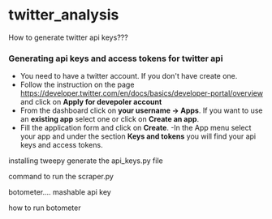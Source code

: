 # twitter_analysis

How to generate twitter api keys???
### Generating api keys and access tokens for twitter api
- You need to have a twitter account. If you don't have create one.
- Follow the instruction on the page https://developer.twitter.com/en/docs/basics/developer-portal/overview and click on **Apply for devepoler account**
- From the dashboard click on **your username -> Apps**. If you want to use an **existing app** select one or click on **Create an app**.
- Fill the application form and click on **Create**.
-In the App menu select your app and under the section **Keys and tokens** you will find your api keys and access tokens.


installing tweepy
generate the api_keys.py file

command to run the scraper.py

botometer....
mashable api key

how to run botometer

